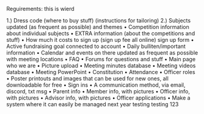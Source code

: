 Reguirements:
this is wierd

1.) Dress code (where to buy stuff) (instructions for tailoring) 
2.) Subjects updated (as frequent as possible) and themes 
• Competition information about individual subjects 
• EXTRA information (about the competitions and stuff) 
• How much it costs to sign up (sign up fee all online) sign up form 
• Active fundraising goal connected to account 
• Daily bulliten/important information 
• Calendar and events on there updated as frequent as possible with meeting locations 
• FAQ 
• Forums for questions and stuff 
• Main page who we are 
• Picture upload 
• Meeting minutes database 
• Meeting videos database 
• Meeting PowerPoint 
• Constitution 
• Attendance 
• Officer roles 
• Poster printouts and images that can be used for new ones, all downloadable for free 
• Sign ins 
• A communication method, via email, discord, txt msg 
• Parent info 
• Member info, with pictures 
• Officer info, with pictures 
• Advisor info, with pictures 
• Officer applications 
• Make a system where it can easily be managed next year 
testing
testing 123
